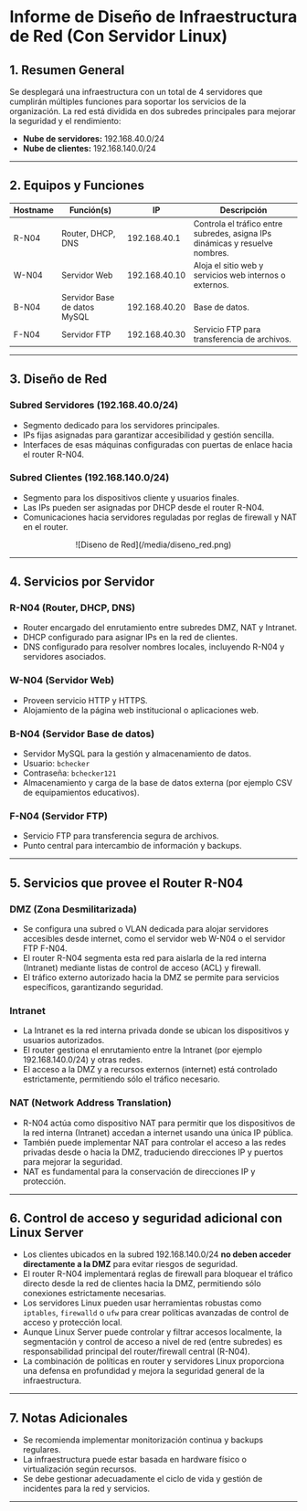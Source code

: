 # Informe de Diseño de Infraestructura de Red (Con Servidor Linux)

## 1. Resumen General
Se desplegará una infraestructura con un total de 4 servidores que cumplirán múltiples funciones para soportar los servicios de la organización. La red está dividida en dos subredes principales para mejorar la seguridad y el rendimiento:

- **Nube de servidores:** 192.168.40.0/24  
- **Nube de clientes:** 192.168.140.0/24

---

## 2. Equipos y Funciones

| Hostname | Función(s)                         | IP                  | Descripción                                                       |
|----------|----------------------------------|---------------------|------------------------------------------------------------------|
| R-N04    | Router, DHCP, DNS                | 192.168.40.1        | Controla el tráfico entre subredes, asigna IPs dinámicas y resuelve nombres.|
| W-N04    | Servidor Web                     | 192.168.40.10        | Aloja el sitio web y servicios web internos o externos.          |
| B-N04    | Servidor Base de datos MySQL     | 192.168.40.20        | Base de datos.       |
| F-N04    | Servidor FTP                    | 192.168.40.30        | Servicio FTP para transferencia de archivos.                    |

---

## 3. Diseño de Red

### Subred Servidores (192.168.40.0/24)
- Segmento dedicado para los servidores principales.
- IPs fijas asignadas para garantizar accesibilidad y gestión sencilla.
- Interfaces de esas máquinas configuradas con puertas de enlace hacia el router R-N04.

### Subred Clientes (192.168.140.0/24)
- Segmento para los dispositivos cliente y usuarios finales.
- Las IPs pueden ser asignadas por DHCP desde el router R-N04.
- Comunicaciones hacia servidores reguladas por reglas de firewall y NAT en el router.

<div align="center">![Diseno de Red](/media/diseno_red.png)</div>

---

## 4. Servicios por Servidor

### R-N04 (Router, DHCP, DNS)
- Router encargado del enrutamiento entre subredes DMZ, NAT y Intranet.
- DHCP configurado para asignar IPs en la red de clientes.
- DNS configurado para resolver nombres locales, incluyendo R-N04 y servidores asociados.

### W-N04 (Servidor Web)
- Proveen servicio HTTP y HTTPS.
- Alojamiento de la página web institucional o aplicaciones web.

### B-N04 (Servidor Base de datos)
- Servidor MySQL para la gestión y almacenamiento de datos.
- Usuario: `bchecker`
- Contraseña: `bchecker121`
- Almacenamiento y carga de la base de datos externa (por ejemplo CSV de equipamientos educativos).

### F-N04 (Servidor FTP)
- Servicio FTP para transferencia segura de archivos.
- Punto central para intercambio de información y backups.

---

## 5. Servicios que provee el Router R-N04

### DMZ (Zona Desmilitarizada)
- Se configura una subred o VLAN dedicada para alojar servidores accesibles desde internet, como el servidor web W-N04 o el servidor FTP F-N04.
- El router R-N04 segmenta esta red para aislarla de la red interna (Intranet) mediante listas de control de acceso (ACL) y firewall.
- El tráfico externo autorizado hacia la DMZ se permite para servicios específicos, garantizando seguridad.

### Intranet
- La Intranet es la red interna privada donde se ubican los dispositivos y usuarios autorizados.
- El router gestiona el enrutamiento entre la Intranet (por ejemplo 192.168.140.0/24) y otras redes.
- El acceso a la DMZ y a recursos externos (internet) está controlado estrictamente, permitiendo sólo el tráfico necesario.

### NAT (Network Address Translation)
- R-N04 actúa como dispositivo NAT para permitir que los dispositivos de la red interna (Intranet) accedan a internet usando una única IP pública.
- También puede implementar NAT para controlar el acceso a las redes privadas desde o hacia la DMZ, traduciendo direcciones IP y puertos para mejorar la seguridad.
- NAT es fundamental para la conservación de direcciones IP y protección.

---

## 6. Control de acceso y seguridad adicional con Linux Server

- Los clientes ubicados en la subred 192.168.140.0/24 **no deben acceder directamente a la DMZ** para evitar riesgos de seguridad.
- El router R-N04 implementará reglas de firewall para bloquear el tráfico directo desde la red de clientes hacia la DMZ, permitiendo sólo conexiones estrictamente necesarias.
- Los servidores Linux pueden usar herramientas robustas como `iptables`, `firewalld` o `ufw` para crear políticas avanzadas de control de acceso y protección local.
- Aunque Linux Server puede controlar y filtrar accesos localmente, la segmentación y control de acceso a nivel de red (entre subredes) es responsabilidad principal del router/firewall central (R-N04).
- La combinación de políticas en router y servidores Linux proporciona una defensa en profundidad y mejora la seguridad general de la infraestructura.

---

## 7. Notas Adicionales
- Se recomienda implementar monitorización continua y backups regulares.
- La infraestructura puede estar basada en hardware físico o virtualización según recursos.
- Se debe gestionar adecuadamente el ciclo de vida y gestión de incidentes para la red y servicios.

---